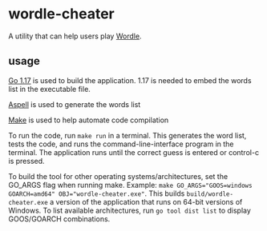 # wordle-cheater

A utility that can help users play [Wordle](https://www.powerlanguage.co.uk/wordle).

## usage

[Go 1.17](https://golang.org/dl/) is used to build the application. 1.17 is needed to embed the words list in the executable file.

[Aspell](https://github.com/GNUAspell/aspell) is used to generate the words list

[Make](https://www.gnu.org/software/make/) is used to help automate code compilation

To run the code, run `make run` in a terminal.  This generates the word list, tests the code, and runs the command-line-interface program in the terminal.  The application runs until the correct guess is entered or control-c is pressed.

To build the tool for other operating systems/architectures, set the GO_ARGS flag when running make.  Example: `make GO_ARGS="GOOS=windows GOARCH=amd64" OBJ="wordle-cheater.exe"`.  This builds `build/wordle-cheater.exe` a version of the application that runs on 64-bit versions of Windows.  To list available architectures, run `go tool dist list` to display GOOS/GOARCH combinations.